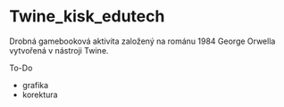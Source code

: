# Twine_kisk_edutech

Drobná gamebooková aktivita založený na románu 1984 George Orwella vytvořená v nástroji Twine. 

To-Do
- grafika
- korektura
